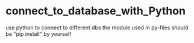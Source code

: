 # connect_to_database_with_Python
use python to connect to different dbs
the module used in py-files should be "pip install" by yourself
